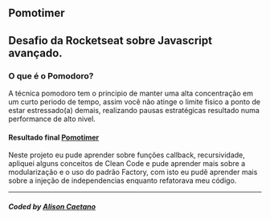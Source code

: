 ## Pomotimer

## Desafio da Rocketseat sobre Javascript avançado.

### O que é o Pomodoro?
A técnica pomodoro tem o principio de manter uma alta concentração em um curto periodo de tempo, assim você não atinge o limite fisico a ponto de estar estressado(a) demais, realizando pausas estratégicas resultado numa performance de alto nivel.

#### Resultado final <a href="https://pomotimer-rocketseat.vercel.app/"> Pomotimer</a>
Neste projeto eu pude aprender sobre funções callback, recursividade, apliquei alguns conceitos de Clean Code e pude aprender mais sobre a modularização e o uso do padrão Factory, com isto eu pudê aprender mais sobre a injeção de independencias enquanto refatorava meu código.

---

##### Coded by <a href="https://www.linkedin.com/in/alisoncaetano/">Alison Caetano</a>
